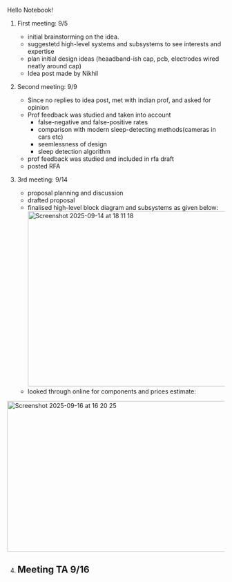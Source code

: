 Hello Notebook!

1. First meeting: 9/5
   - initial brainstorming on the idea.
   - suggestetd high-level systems and subsystems to see interests and expertise
   - plan initial design ideas (heaadband-ish cap, pcb, electrodes wired neatly around cap)
   - Idea post made by Nikhil
  
2. Second meeting: 9/9
   - Since no replies to idea post, met with indian prof, and asked for opinion
   - Prof feedback was studied and taken into account
       - false-negative and false-positive rates
       - comparison with modern sleep-detecting methods(cameras in cars etc)
       - seemlessness of design
       - sleep detection algorithm 
   - prof feedback was studied and included in rfa draft
   - posted RFA
  
3. 3rd meeting: 9/14
   - proposal planning and discussion
   - drafted proposal
   - finalised high-level block diagram and subsystems as given below:
     <img width="846" height="406" alt="Screenshot 2025-09-14 at 18 11 18" src="https://github.com/user-attachments/assets/b5be6066-7c5a-45f6-a4e4-950ded320607" />
   - looked through online for components and prices estimate:
<img width="574" height="349" alt="Screenshot 2025-09-16 at 16 20 25" src="https://github.com/user-attachments/assets/1d28e088-35c1-4e89-ab02-ad1e8892c59d" />

4. Meeting TA 9/16
   - 
